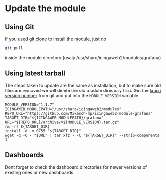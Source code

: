 # Update the module

## Using Git

If you used [git clone](02-installation.md) to install the module, just do


```bash
git pull
```

inside the module directory (usaly /usr/share/icingaweb2/modules/grafana)

## Using latest tarball

The steps taken to update are the same as installation, but to make sure old files are removed
we will delete the old module directory first. Get the [latest version number](https://github.com/Mikesch-mp/icingaweb2-module-grafana/releases/latest) from git and put
into the `MODULE_VERSION` variable

```
MODULE_VERSION="1.1.7"
ICINGAWEB_MODULEPATH="/usr/share/icingaweb2/modules"
REPO_URL="https://github.com/Mikesch-mp/icingaweb2-module-grafana"
TARGET_DIR="${ICINGAWEB_MODULEPATH}/grafana"
URL="${REPO_URL}/archive/v${MODULE_VERSION}.tar.gz"
rm -rf ${TARGET_DIR}
install -d -m 0755 "${TARGET_DIR}"
wget -q -O - "$URL" | tar xfz - -C "${TARGET_DIR}" --strip-components 1
```

## Dashboards

Dont forget to check the dashboard directories for newer versions of existing ones 
or new dashboards. 
